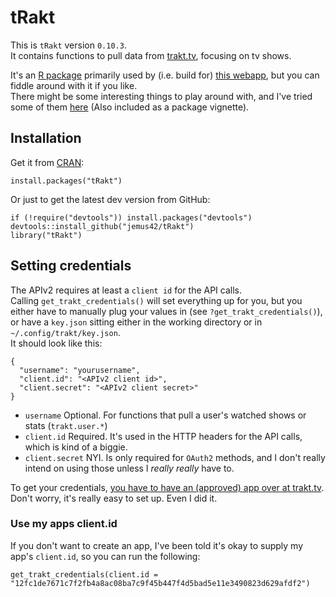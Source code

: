 tRakt
=============

This is `tRakt` version `0.10.3`.  
It contains functions to pull data from [trakt.tv](http://trakt.tv/), focusing on tv shows.

It's an [R package](http://r-project.org) primarily used by (i.e. build for) [this webapp](http://trakt.jemu.name), but you can fiddle around with it if you like.  
There might be some interesting things to play around with, and I've tried some of them [here](http://dump.jemu.name/tRakt-Usage.html) (Also included as a package vignette).

## Installation

Get it from [CRAN](http://cran.r-project.org):

    install.packages("tRakt")

Or just to get the latest dev version from GitHub:

	if (!require("devtools")) install.packages("devtools")
	devtools::install_github("jemus42/tRakt")
	library("tRakt")

## Setting credentials

The APIv2 requires at least a `client id` for the API calls.  
Calling `get_trakt_credentials()` will set everything up for you, but you either have to 
manually plug your values in (see `?get_trakt_credentials()`), or have a `key.json` sitting either in the working directory or in `~/.config/trakt/key.json`.  
It should look like this:

    {
      "username": "yourusername",
      "client.id": "<APIv2 client id>",
      "client.secret": "<APIv2 client secret>"
    }

* `username` Optional. For functions that pull a user's watched shows or stats (`trakt.user.*`)
* `client.id` Required. It's used in the HTTP headers for the API calls, which is kind of a biggie. 
* `client.secret` NYI. Is only required for `OAuth2` methods, and I don't really intend on using those unless I *really really* have to.  

To get your credentials, [you have to have an (approved) app over at trakt.tv](http://trakt.tv/oauth/applications).  
Don't worry, it's really easy to set up. Even I did it.

### Use my apps client.id

If you don't want to create an app, I've been told it's okay to supply my app's `client.id`, 
so you can run the following:

`get_trakt_credentials(client.id = "12fc1de7671c7f2fb4a8ac08ba7c9f45b447f4d5bad5e11e3490823d629afdf2")`
